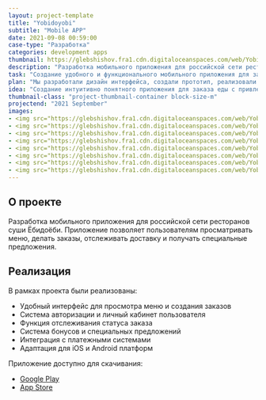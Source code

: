 ```yaml
---
layout: project-template
title: "Yobidoyobi"
subtitle: "Mobile APP"
date: 2021-09-08 00:59:00
case-type: "Разработка"
categories: development apps
thumbnail: https://glebshishov.fra1.cdn.digitaloceanspaces.com/web/YobiDoyobi/YobiDoyobi_01_Thumbnail.webp
description: "Разработка мобильного приложения для российской сети ресторанов суши Ёбидоёби."
task: "Создание удобного и функционального мобильного приложения для заказа еды из ресторанов сети Ёбидоёби."
plan: "Мы разработали дизайн интерфейса, создали прототип, реализовали основные функции и провели тестирование с реальными пользователями."
idea: "Создание интуитивно понятного приложения для заказа еды с привлекательным дизайном и удобной навигацией."
thumbnail-class: "project-thumbnail-container block-size-m"
projectend: "2021 September"
images:
- <img src="https://glebshishov.fra1.cdn.digitaloceanspaces.com/web/YobiDoyobi/YobiDoyobi_01.jpg" class="project-img-parameters img-size-full" alt="YobiDoyobi-1">
- <img src="https://glebshishov.fra1.cdn.digitaloceanspaces.com/web/YobiDoyobi/YobiDoyobi_02.jpg" class="project-img-parameters img-size-full" alt="YobiDoyobi-2">
- <img src="https://glebshishov.fra1.cdn.digitaloceanspaces.com/web/YobiDoyobi/YobiDoyobi_03.jpg" class="project-img-parameters img-size-full" alt="YobiDoyobi-3">
- <img src="https://glebshishov.fra1.cdn.digitaloceanspaces.com/web/YobiDoyobi/YobiDoyobi_04.jpg" class="project-img-parameters img-size-full" alt="YobiDoyobi-4">
- <img src="https://glebshishov.fra1.cdn.digitaloceanspaces.com/web/YobiDoyobi/YobiDoyobi_05.jpg" class="project-img-parameters img-size-full" alt="YobiDoyobi-5">
- <img src="https://glebshishov.fra1.cdn.digitaloceanspaces.com/web/YobiDoyobi/YobiDoyobi_06.jpg" class="project-img-parameters img-size-full" alt="YobiDoyobi-6">
- <img src="https://glebshishov.fra1.cdn.digitaloceanspaces.com/web/YobiDoyobi/YobiDoyobi_07.jpg" class="project-img-parameters img-size-half" alt="YobiDoyobi-7">
- <img src="https://glebshishov.fra1.cdn.digitaloceanspaces.com/web/YobiDoyobi/YobiDoyobi_08.jpg" class="project-img-parameters img-size-half" alt="YobiDoyobi-8">
---
```


## О проекте

Разработка мобильного приложения для российской сети ресторанов суши Ёбидоёби. Приложение позволяет пользователям просматривать меню, делать заказы, отслеживать доставку и получать специальные предложения.

## Реализация

В рамках проекта были реализованы:
- Удобный интерфейс для просмотра меню и создания заказов
- Система авторизации и личный кабинет пользователя
- Функция отслеживания статуса заказа
- Система бонусов и специальных предложений
- Интеграция с платежными системами
- Адаптация для iOS и Android платформ

Приложение доступно для скачивания:
- [Google Play](https://play.google.com/store/apps/details?id=ru.ebidoebi.ebi&hl=en)
- [App Store](https://apps.apple.com/tt/app/%D1%91%D0%B1%D0%B8%D0%B4%D0%BE%D1%91%D0%B1%D0%B8-%D0%B4%D0%BE%D1%81%D1%82%D0%B0%D0%B2%D0%BA%D0%B0-%D1%80%D0%BE%D0%BB%D0%BB%D0%BE%D0%B2/id1482373099?ign-mpt=uo%3D2)
